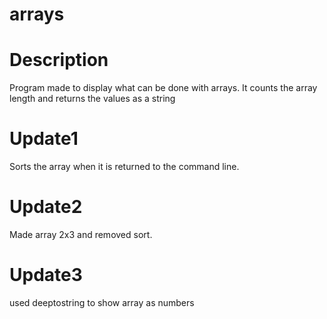 # arrays

# Description
Program made to display what can be done with arrays.  It counts the array length and returns the values as a string

# Update1
Sorts the array when it is returned to the command line.

# Update2
Made array 2x3 and removed sort.

# Update3
used deeptostring to show array as numbers

